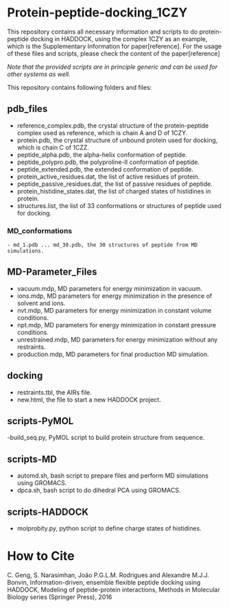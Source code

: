 # Protein-peptide-docking_1CZY

This repository contains all necessary information and scripts to do protein-peptide docking in HADDOCK, using the complex 1CZY as an example, which is the Supplementary Information for paper[reference]. For the usage of these files and scripts, please check the content of the paper[reference]

*Note that the provided scripts are in principle generic and can be used for other systems as well.*

This repository contains following folders and files:

## pdb_files

  - reference_complex.pdb, the crystal structure of the protein-peptide complex used as reference, which is chain A and D of 1CZY.
  - protein.pdb, the crystal structure of unbound protein used for docking, which is chain C of 1CZZ.
  - peptide_alpha.pdb, the alpha-helix conformation of peptide.
  - peptide_polypro.pdb, the polyproline-II conformation of peptide.
  - peptide_extended.pdb, the extended conformation of peptide.
  - protein_active_residues.dat, the list of active residues of protein.
  - peptide_passive_residues.dat, the list of passive residues of peptide.
  - protein_histidine_states.dat, the list of charged states of histidines in protein.
  - structures.list, the list of 33 conformations or structures of peptide used for docking.

  ### MD_conformations
    - md_1.pdb ... md_30.pdb, the 30 structures of peptide from MD simulations.


## MD-Parameter_Files

  - vacuum.mdp, MD parameters for energy minimization in vacuum.
  - ions.mdp, MD parameters for energy minimization in the presence of solvent and ions.
  - nvt.mdp, MD parameters for energy minimization in constant volume conditions.
  - npt.mdp, MD parameters for energy minimization in constant pressure conditions.
  - unrestrained.mdp, MD parameters for energy minimization without any restraints.
  - production.mdp, MD parameters for final production MD simulation.


## docking
  - restraints.tbl, the AIRs file.
  - new.html, the file to start a new HADDOCK project.


## scripts-PyMOL
  -build_seq.py, PyMOL script to build protein structure from sequence.


## scripts-MD
  - automd.sh, bash script to prepare files and perform MD simulations using GROMACS.
  - dpca.sh, bash script to do dihedral PCA using GROMACS.


## scripts-HADDOCK
  - molprobity.py, python script to define charge states of histidines.


# How to Cite
C. Geng, S. Narasimhan, João P.G.L.M. Rodrigues and Alexandre M.J.J. Bonvin, Information-driven, ensemble flexible peptide docking using HADDOCK, Modeling of peptide-protein interactions, Methods in Molecular Biology series (Springer Press), 2016

